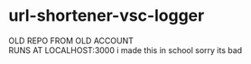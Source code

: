# url-shortener-vsc-logger
OLD REPO FROM OLD ACCOUNT  
RUNS AT LOCALHOST:3000
i made this in school sorry its bad

